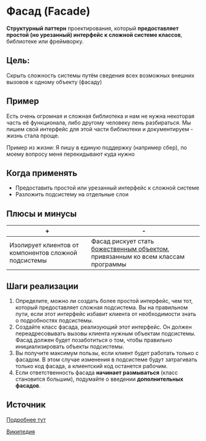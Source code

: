 ﻿# Фасад (Facade)
**Структурный паттерн** проектирования, который **предоставляет простой (но урезанный) интерфейс к сложной системе классов**, библиотеке или фреймворку.

## Цель:
Скрыть сложность системы путём сведения всех возможных внешних вызовов к одному объекту (фасаду)

## Пример
Есть очень огромная и сложная библиотека и нам не нужна некоторая часть её функционала, либо другому человеку лень разбираться.
Мы пишем свой интерфейс для этой части библиотеки и документируем - жизнь стала проще.

Пример из жизни:
Я пишу в единую поддержку (например сбер), по моему вопросу меня перекидывают куда нужно

## Когда применять
* Предоставить простой или урезанный интерфейс к сложной системе
* Разложить подсистему на отдельные слои

## Плюсы и минусы
+|-
----|----
Изолирует клиентов от компонентов сложной подсистемы | Фасад рискует стать [божественным объектом](https://ru.wikipedia.org/wiki/%D0%91%D0%BE%D0%B6%D0%B5%D1%81%D1%82%D0%B2%D0%B5%D0%BD%D0%BD%D1%8B%D0%B9_%D0%BE%D0%B1%D1%8A%D0%B5%D0%BA%D1%82), привязанным ко всем классам программы

## Шаги реализации
1. Определите, можно ли создать более простой интерфейс, чем тот, который предоставляет сложная подсистема. Вы на правильном пути, если этот интерфейс избавит клиента от необходимости знать о подробностях подсистемы.
2. Создайте класс фасада, реализующий этот интерфейс. Он должен переадресовывать вызовы клиента нужным объектам подсистемы. Фасад должен будет позаботиться о том, чтобы правильно инициализировать объекты подсистемы.
3. Вы получите максимум пользы, если клиент будет работать только с фасадом. В этом случае изменения в подсистеме будут затрагивать только код фасада, а клиентский код останется рабочим.
4. Если ответственность фасада **начинает размываться** (класс становится большим), подумайте о введении **дополнительных фасадов**.

## Источник
[Подробнее тут](https://refactoring.guru/ru/design-patterns/facade)

[Википедия](https://ru.wikipedia.org/wiki/%D0%A4%D0%B0%D1%81%D0%B0%D0%B4_(%D1%88%D0%B0%D0%B1%D0%BB%D0%BE%D0%BD_%D0%BF%D1%80%D0%BE%D0%B5%D0%BA%D1%82%D0%B8%D1%80%D0%BE%D0%B2%D0%B0%D0%BD%D0%B8%D1%8F))